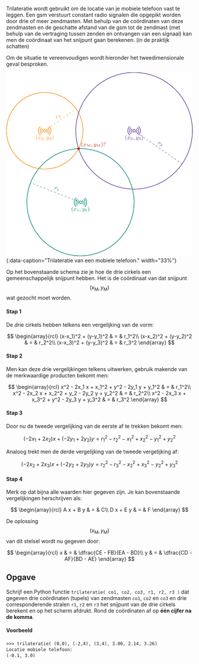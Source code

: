 Trilateratie wordt gebruikt om de locatie van je mobiele telefoon vast te leggen. Een gsm verstuurt constant radio signalen die opgepikt worden door drie of meer zendmasten. Met behulp van de coördinaten van deze zendmasten en de geschatte afstand van de gsm tot de zendmast (met behulp van de vertraging tussen zenden en ontvangen van een signaal) kan men de coördinaat van het snijpunt gaan berekenen. (in de praktijk schatten)

Om de situatie te vereenvoudigen wordt hieronder het tweedimensionale geval besproken.

![Trilateratie](media/image.png "Trilateratie"){:data-caption="Trilateratie van een mobiele telefoon." width="33%"}

Op het bovenstaande schema zie je hoe de drie cirkels een gemeenschappelijk snijpunt hebben. Het is de coördinaat van dat snijpunt $$(x_{\text{M}},y_{\text{M}})$$ wat gezocht moet worden.

#### Stap 1

De drie cirkels hebben telkens een vergelijking van de vorm:

$$
\begin{array}{rcl}
(x-x_1)^2 + (y-y_1)^2 & = & r_1^2\\
(x-x_2)^2 + (y-y_2)^2 & = & r_2^2\\
(x-x_3)^2 + (y-y_3)^2 & = & r_3^2
\end{array}
$$

#### Stap 2

Men kan deze drie vergelijkingen telkens uitwerken, gebruik makende van de merkwaardige producten bekomt men:

$$
\begin{array}{rcl}
x^2 - 2x_1 x + x_1^2 + y^2 - 2y_1 y + y_1^2 & = & r_1^2\\
x^2 - 2x_2 x + x_2^2 + y_2 - 2y_2 y + y_2^2 & = & r_2^2\\
x^2 - 2x_3 x + x_3^2 + y^2 - 2y_3 y + y_3^2 & = & r_3^2
\end{array}
$$

#### Stap 3

Door nu de tweede vergelijking van de eerste af te trekken bekomt men:

$$
(-2x_1+2x_2) x + (-2y_1 + 2y_2 ) y = r_1^2 - r_2^2 - x_1^2 + x_2^2 - y_1^2 + y_2^2 
$$

Analoog trekt men de derde vergelijking van de tweede vergelijking af:

$$
(-2x_2+2x_3) x + (-2y_2 + 2y_3 ) y = r_2^2 - r_3^2 - x_2^2 + x_3^2 - y_2^2 + y_3^2 
$$

#### Stap 4

Merk op dat bijna alle waarden hier gegeven zijn. Je kan bovenstaande vergelijkingen herschrijven als:

$$
\begin{array}{rcl}
A x + B y & = & C\\
D x + E y & = & F
\end{array}
$$

De oplossing $$(x_\text{M}, y_\text{M})$$ van dit stelsel wordt nu gegeven door:

$$
\begin{array}{rcl}
x & = & \dfrac{CE - FB}{EA - BD}\\
y & = & \dfrac{CD - AF}{BD - AE}
\end{array}
$$

## Opgave

Schrijf een Python functie `trilateratie( co1, co2, co3, r1, r2, r3 )` dat gegeven drie coördinaten (tupels) van zendmasten `co1`, `co2` en `co3` en drie corresponderende stralen `r1`, `r2` en `r3` het snijpunt van de drie cirkels berekent en op het scherm afdrukt. Rond de coördinaten af op **één cijfer na de komma**.

#### Voorbeeld
```
>>> trilateratie( (0,0), (-2,4), (3,4), 3.00, 2.14, 3.26) 
Locatie mobiele telefoon:
(-0.1, 3.0)
```